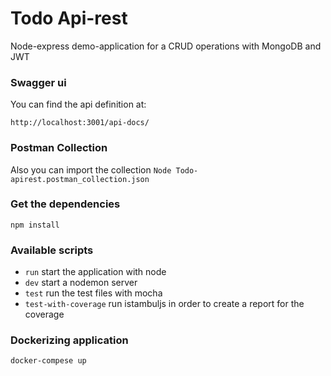 # Todo Api-rest

Node-express demo-application for a CRUD operations with MongoDB and JWT


### Swagger ui

You can find the api definition at:

```
http://localhost:3001/api-docs/
```

### Postman Collection

Also you can import the collection `Node Todo-apirest.postman_collection.json`


### Get the dependencies

```
npm install
```


### Available scripts

- `run` start the application with node
- `dev` start a nodemon server
- `test` run the test files with mocha
- `test-with-coverage` run istambuljs in order to create a report for the coverage

### Dockerizing application

```
docker-compese up
```